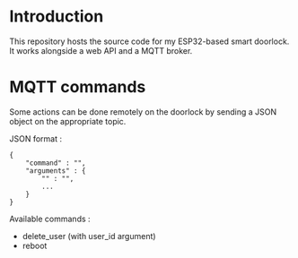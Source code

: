 # Introduction

This repository hosts the source code for my ESP32-based smart doorlock. It works alongside a web API and a MQTT broker.

# MQTT commands

Some actions can be done remotely on the doorlock by sending a JSON object on the appropriate topic.

JSON format :

	{
		"command" : "",
		"arguments" : {
			"" : "",
			...
		}
	}

Available commands :
* delete_user (with user_id argument)
* reboot
